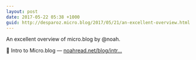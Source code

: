 ```yaml
---
layout: post
date: 2017-05-22 05:38 +1000
guid: http://desparoz.micro.blog/2017/05/21/an-excellent-overview.html
---
```

An excellent overview of micro.blog by @noah.

🔗 Intro to Micro.blog — [noahread.net/blog/intr...](https://noahread.net/blog/intro-to-micro-blog)
